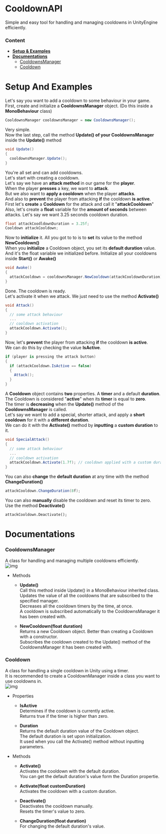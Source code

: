 # CooldownAPI
Simple and easy tool for handling and managing cooldowns in UnityEngine efficiently.
### Content
- [**Setup & Examples**](#setup-and-examples)
- [**Documentations**](#documentations)
  - [CooldownsManager](#cooldownsmanager)
  - [Cooldown](#cooldown)

# Setup And Examples
Let's say you want to add a cooldown to some behaviour in your game.  
First, create and initialize a **CooldownsManager** object. (Do this inside a **MonoBehaviour** class)
```csharp
CooldownsManager cooldownsManager = new CooldownsManager();
```
Very simple.  
Now the last step, call the method **Update() of your CooldownsManager** inside the **Update()** method  
```csharp
void Update()
{
  cooldownsManager.Update();
}
```
You're all set and can add cooldowns.  
Let's start with creating a cooldown.  
Let's say we have an **attack method** in our game for the **player**.  
When the player **presses** a key, we want to **attack**.  
But we also want to **apply a cooldown** when the player **attacks**.  
And also to **prevent** the player from attacking **if** the cooldown **is active**.  
First let's **create** a **Cooldown** for the attack and call it "**attackCooldown**"   
Also, let's create a **float** variable for the **amount of seconds** between attacks. 
Let's say we want 3.25 seconds cooldown duration.
```csharp
float attackCoodldownDuration = 3.25f;
Cooldown attackCooldown;
```
Now to **initialize** it. All you got to to is to **set** its value to the method **NewCooldown()**  
When you **initialize** a Cooldown object, you set its **default duration** value.  
And it's the float variable we initialized before.
Initialize all your cooldowns inside **Start()** or **Awake()**  
```csharp
void Awake()
{
  attackCooldown = cooldownsManager.NewCooldown(attackCooldownDuration);
}
```
Done. The cooldown is ready.  
Let's activate it when we attack. We just need to use the method **Activate()**  
```csharp
void Attack()
{
  // some attack behaviour
  ...
  // cooldown activation
  attackCooldown.Activate();
}
```
Now, let's **prevent** the player from attacking **if** the cooldown **is active**.  
We can do this by checking the value **IsActive**.  
```csharp
if (player is pressing the attack button)
{
  if (attackCooldown.IsActive == false)
  {
    Attack();
  }
}
```
A **Cooldown** object contains **two** properties. A **timer** and a default **duration**.  
The Cooldown is considered "**active**" when its **timer** is equal to **zero**.  
The timer is **decreasing** when the **Update()** method of the **CooldownsManager** is called.  
Let's say we want to add a special, shorter attack, and apply a **short cooldown** for it with a **different duration**.  
We can do it with the **Activate()** method by **inputting** a **custom duration** to it.  
```csharp
void SpecialAttack()
{
  // some attack behaviour
  ...
  // cooldown activation
  attackCooldown.Activate(1.7f); // cooldown applied with a custom duration.
}
```
You can also **change** the **default duration** at any time with the method **ChangeDuration()**
```csharp
attackCooldown.ChangeDuration(8f);
```
You can also **manually** disable the cooldown and reset its timer to zero.  
Use the method **Deactivate()**  
```
attackCooldown.Deactivate();
```
# Documentations
### CooldownsManager
A class for handling and managing multiple cooldowns efficiently.  
![img](https://i.imgur.com/s6orwHe.jpg)  

- Methods
  - **Update()**  
  Call this method inside Update() in a MonoBehaviour inherited class.  
  Updates the value of all the cooldowns that are subscribed to the specified manager.  
  Decreases all the cooldown timers by the time, at once.  
  A cooldown is subscribed automatically to the CooldownsManager it has been created with.
  
  - **NewCooldown(float duration)**  
  Returns a new Cooldown object. Better than creating a Cooldown with a constructor.  
  Subscribes the cooldown created to the Update() method of the CooldownsManager it has been created with.   
  
### Cooldown
A class for handling a single cooldown in Unity using a timer.  
It is recommended to create a CooldownManager inside a class you want to use cooldowns in.  
![img](https://i.imgur.com/kHITH1f.jpg)  

- Properties
  - **IsActive**  
  Determines if the cooldown is currently active.  
  Returns true if the timer is higher than zero.  
  
  - **Duration**  
  Returns the default duration value of the Cooldown object.  
  The default duration is set upon initialization.  
  It used when you call the Activate() method without inputting parameters.  
  
- Methods
  - **Activate()**  
  Activates the cooldown with the default duration.  
  You can get the default duration's value form the Duration propertie.  
  
  - **Activate(float customDuration)**  
  Activates the cooldown with a custom duration.  
  
  - **Deactivate()**  
  Deactivates the cooldown manually.  
  Resets the timer's value to zero.  
  
  - **ChangeDuration(float duration)**  
  For changing the default duration's value.  
